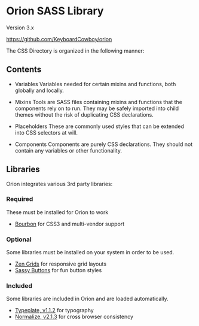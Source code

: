 # Orion SASS Library
Version 3.x

https://github.com/KeyboardCowboy/orion

The CSS Directory is organized in the following manner:

## Contents

- Variables
  Variables needed for certain mixins and functions, both globally and locally.

- Mixins
  Tools are SASS files containing mixins and functions that the
  components rely on to run.  They may be safely imported into child themes
  without the risk of duplicating CSS declarations.

- Placeholders
  These are commonly used styles that can be extended into CSS selectors at will.

- Components
  Components are purely CSS declarations.  They should not contain any variables
  or other functionality.

## Libraries
Orion integrates various 3rd party libraries:

### Required
These must be installed for Orion to work
- [Bourbon](http://bourbon.io) for CSS3 and multi-vendor support

### Optional
Some libraries must be installed on your system in order to be used.
- [Zen Grids](http://zengrids.com) for responsive grid layouts
- [Sassy Buttons](http://jaredhardy.com/sassy-buttons/) for fun button styles

### Included
Some libraries are included in Orion and are loaded automatically.
- [Typeplate, v1.1.2](http://typeplate.com/) for typography
- [Normalize, v2.1.3](http://necolas.github.io/normalize.css/) for cross browser consistency
